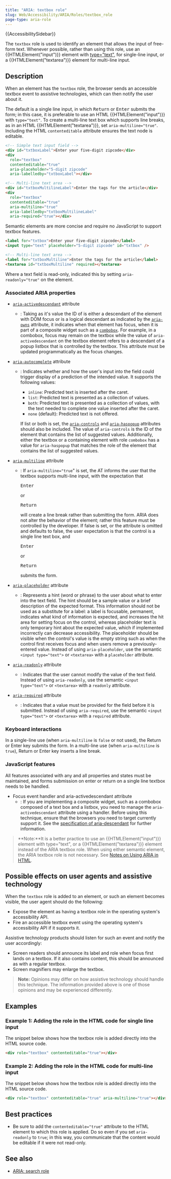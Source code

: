 ```yaml
---
title: "ARIA: textbox role"
slug: Web/Accessibility/ARIA/Roles/textbox_role
page-type: aria-role
---
```


{{AccessibilitySidebar}}

The `textbox` role is used to identify an element that allows the input of free-form text. Whenever possible, rather than using this role, use an {{HTMLElement("input")}} element with [type="text"](/en-US/docs/Web/HTML/Element/input/text), for single-line input, or a {{HTMLElement("textarea")}} element for multi-line input.

## Description

When an element has the `textbox` role, the browser sends an accessible textbox event to assistive technologies, which can then notify the user about it.

The default is a single line input, in which <kbd>Return</kbd> or <kbd>Enter</kbd> submits the form; in this case, it is preferable to use an HTML {{HTMLElement("input")}} with `type="text"`. To create a multi-line text box which supports line breaks, as in an HTML {{HTMLElement("textarea")}}, set `aria-multiline="true"`. Including the HTML `contenteditable` attribute ensures the text node is editable.

```html
<!-- Simple text input field -->
<div id="txtboxLabel">Enter your five-digit zipcode</div>
<div
  role="textbox"
  contenteditable="true"
  aria-placeholder="5-digit zipcode"
  aria-labelledby="txtboxLabel"></div>

<!-- Multi-line text area -->
<div id="txtboxMultilineLabel">Enter the tags for the article</div>
<div
  role="textbox"
  contenteditable="true"
  aria-multiline="true"
  aria-labelledby="txtboxMultilineLabel"
  aria-required="true"></div>
```

Semantic elements are more concise and require no JavaScript to support textbox features.

```html
<label for="txtbox">Enter your five-digit zipcode</label>
<input type="text" placeholder="5-digit zipcode" id="txtbox" />

<!-- Multi-line text area -->
<label for="txtboxMultiline">Enter the tags for the article</label>
<textarea id="txtboxMultiline" required></textarea>
```

Where a text field is read-only, indicated this by setting `aria-readonly="true"` on the element.

### Associated ARIA properties

- [`aria-activedescendant`](/en-US/docs/Web/Accessibility/ARIA/Attributes/aria-activedescendant) attribute
  - : Taking as it's value the ID of is either a descendant of the element with DOM focus or is a logical descendant as indicated by the [`aria-owns`](/en-US/docs/Web/Accessibility/ARIA/Attributes/aria-owns) attribute, it indicates when that element has focus, when it is part of a composite widget such as a [`combobox`](/en-US/docs/Web/Accessibility/ARIA/Roles/combobox_role). For example, in a combobox, focus may remain on the textbox while the value of `aria-activedescendant` on the textbox element refers to a descendant of a popup listbox that is controlled by the textbox. This attribute must be updated programmatically as the focus changes.
- [`aria-autocomplete`](/en-US/docs/Web/Accessibility/ARIA/Attributes/aria-autocomplete) attribute

  - : Indicates whether and how the user's input into the field could trigger display of a prediction of the intended value. It supports the following values:

    - `inline`: Predicted text is inserted after the caret.
    - `list`: Predicted text is presented as a collection of values.
    - `both`: Predicted text is presented as a collection of values, with the text needed to complete one value inserted after the caret.
    - `none` (default): Predicted text is not offered.

    If list or both is set, the [`aria-controls`](/en-US/docs/Web/Accessibility/ARIA/Attributes/aria-controls) and [`aria-haspopup`](/en-US/docs/Web/Accessibility/ARIA/Attributes/aria-haspopup) attributes should also be included. The value of `aria-controls` is the ID of the element that contains the list of suggested values. Additionally, either the textbox or a containing element with role `combobox` has a value for `aria-haspopup` that matches the role of the element that contains the list of suggested values.

- [`aria-multiline`](/en-US/docs/Web/Accessibility/ARIA/Attributes/aria-multiline) attribute

  - : If `aria-multiline="true`" is set, the AT informs the user that the textbox supports multi-line input, with the expectation that

    <kbd>Enter</kbd>

    or

    <kbd>Return</kbd>

    will create a line break rather than submitting the form. ARIA does not alter the behavior of the element; rather this feature must be controlled by the developer. If false is set, or the attribute is omitted and defaults to false, the user expectation is that the control is a single line text box, and

    <kbd>Enter</kbd>

    or

    <kbd>Return</kbd>

    submits the form.

- [`aria-placeholder`](/en-US/docs/Web/Accessibility/ARIA/Attributes/aria-placeholder) attribute
  - : Represents a hint (word or phrase) to the user about what to enter into the text field. The hint should be a sample value or a brief description of the expected format. This information should not be used as a substitute for a label: a label is focusable, permanent, indicates what kind of information is expected, and increases the hit area for setting focus on the control, whereas placeholder text is only temporary hint about the expected value, which if implemented incorrectly can decrease accessibility. The placeholder should be visible when the control's value is the empty string such as when the control first receives focus and when users remove a previously-entered value. Instead of using `aria-placeholder`, use the semantic `<input type="text">` or `<textarea>` with a `placeholder` attribute.
- [`aria-readonly`](/en-US/docs/Web/Accessibility/ARIA/Attributes/aria-readonly) attribute
  - : Indicates that the user cannot modify the value of the text field. Instead of using `aria-readonly`, use the semantic `<input type="text">` or `<textarea>` with a `readonly` attribute.
- [`aria-required`](/en-US/docs/Web/Accessibility/ARIA/Attributes/aria-required) attribute
  - : Indicates that a value must be provided for the field before it is submitted. Instead of using `aria-required`, use the semantic `<input type="text">` or `<textarea>` with a `required` attribute.

### Keyboard interactions

In a single-line use (when `aria-multiline` is `false` or not used), the Return or Enter key submits the form. In a multi-line use (when `aria-multiline` is `true`), Return or Enter key inserts a line break.

### JavaScript features

All features associated with any and all properties and states must be maintained, and forms submission on enter or return on a single line textbox needs to be handled.

- Focus event handler and aria-activedescendant attribute
  - : If you are implementing a composite widget, such as a combobox composed of a text box and a listbox, you need to manage the `aria-activedescendant` attribute using a handler. Before using this technique, ensure that the browsers you need to target currently support it. See the [specification of aria-descendant](https://www.w3.org/TR/wai-aria-1.1/#aria-activedescendant) for further information.

> **Note:**It is a better practice to use an {{HTMLElement("input")}} element with type="text", or a {{HTMLElement("textarea")}} element instead of the ARIA textbox role. When using either semantic element, the ARIA textbox role is not necessary. See [Notes on Using ARIA in HTML](https://www.w3.org/TR/aria-in-html/).

## Possible effects on user agents and assistive technology

When the `textbox` role is added to an element, or such an element becomes visible, the user agent should do the following:

- Expose the element as having a textbox role in the operating system's accessibility API.
- Fire an accessible textbox event using the operating system's accessibility API if it supports it.

Assistive technology products should listen for such an event and notify the user accordingly:

- Screen readers should announce its label and role when focus first lands on a textbox. If it also contains content, this should be announced as with a regular textbox.
- Screen magnifiers may enlarge the textbox.

> **Note:** Opinions may differ on how assistive technology should handle this technique. The information provided above is one of those opinions and may be experienced differently.

## Examples

### Example 1: Adding the role in the HTML code for single line input

The snippet below shows how the textbox role is added directly into the HTML source code.

```html
<div role="textbox" contenteditable="true"></div>
```

### Example 2: Adding the role in the HTML code for multi-line input

The snippet below shows how the textbox role is added directly into the HTML source code.

```html
<div role="textbox" contenteditable="true" aria-multiline="true"></div>
```

## Best practices

- Be sure to add the `contenteditable="true"` attribute to the HTML element to which this role is applied. Do so even if you set `aria-readonly` to `true`; in this way, you communicate that the content would be editable if it were not read-only.

## See also

- [ARIA: search role](/en-US/docs/Web/Accessibility/ARIA/Roles/search_role)
